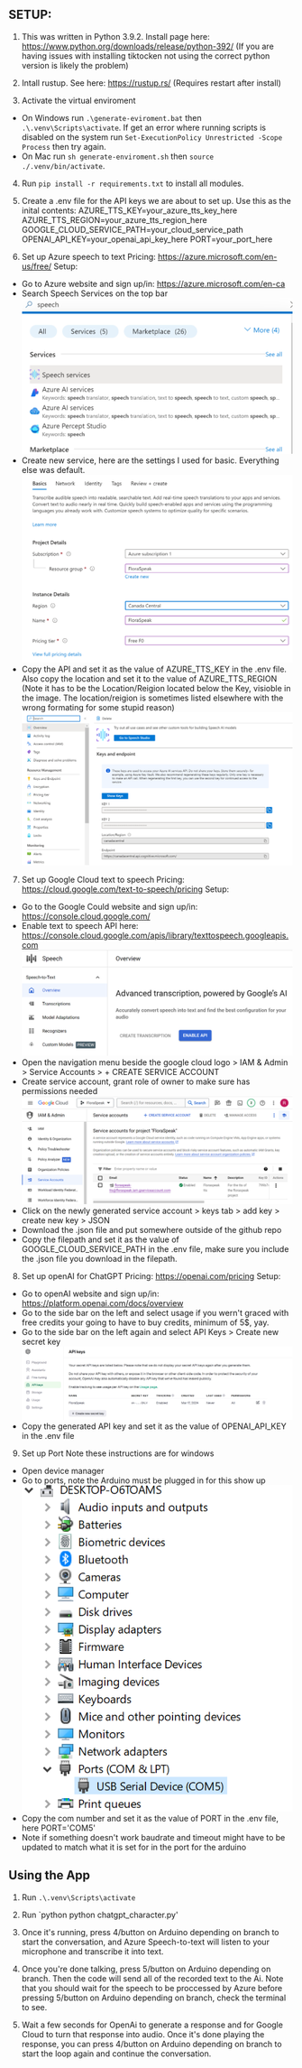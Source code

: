 ## SETUP:
1) This was written in Python 3.9.2. Install page here: https://www.python.org/downloads/release/python-392/ (If you are having issues with installing tiktocken not using the correct python version is likely the problem)

2) Intall rustup. See here: https://rustup.rs/ (Requires restart after install)

3) Activate the virtual enviroment
- On Windows run `.\generate-eviroment.bat` then `.\.venv\Scripts\activate`.
    If get an error where running scripts is disabled on the system run `Set-ExecutionPolicy Unrestricted -Scope Process` then try again.
- On Mac run `sh generate-enviroment.sh` then `source ./.venv/bin/activate`.

4) Run `pip install -r requirements.txt` to install all modules.

5) Create a .env file for the API keys we are about to set up. Use this as the inital contents:
AZURE_TTS_KEY=your_azure_tts_key_here
AZURE_TTS_REGION=your_azure_tts_region_here
GOOGLE_CLOUD_SERVICE_PATH=your_cloud_service_path
OPENAI_API_KEY=your_openai_api_key_here
PORT=your_port_here

6) Set up Azure speech to text
Pricing: https://azure.microsoft.com/en-us/free/
Setup:
- Go to Azure website and sign up/in: https://azure.microsoft.com/en-ca
- Search Speech Services on the top bar
![alt text](image-0.png)
- Create new service, here are the settings I used for basic. Everything else was default.
![alt text](image-1.png)
- Copy the API and set it as the value of AZURE_TTS_KEY in the .env file. Also copy the location and set it to the value of AZURE_TTS_REGION (Note it has to be the Location/Reigion located below the Key, visioble in the image. The location/reigion is sometimes listed elsewhere with the wrong formating for some stupid reason)
![alt text](image-2.png)

7) Set up Google Cloud text to speech
Pricing: https://cloud.google.com/text-to-speech/pricing
Setup:
- Go to the Google Could website and sign up/in: https://console.cloud.google.com/
- Enable text to speech API here: https://console.cloud.google.com/apis/library/texttospeech.googleapis.com
![alt text](image-4.png)
- Open the navigation menu beside the google cloud logo > IAM & Admin > Service Accounts > + CREATE SERVICE ACCOUNT
- Create service account, grant role of owner to make sure has permissions needed
![alt text](image-5.png)
- Click on the newly generated service account > keys tab > add key > create new key > JSON
- Download the .json file and put somewhere outside of the github repo
- Copy the filepath and set it as the value of GOOGLE_CLOUD_SERVICE_PATH in the .env file, make sure you include the .json file you download in the filepath. 

8) Set up openAI for ChatGPT
Pricing: https://openai.com/pricing
Setup:
- Go to openAI website and sign up/in: https://platform.openai.com/docs/overview
- Go to the side bar on the left and select usage if you wern't graced with free credits your going to have to buy credits, minimum of 5$, yay.
- Go to the side bar on the left again and select API Keys > Create new secret key
![alt text](image-6.png)
- Copy the generated API key and set it as the value of OPENAI_API_KEY in the .env file 

9) Set up Port
Note these instructions are for windows
- Open device manager
- Go to ports, note the Arduino must be plugged in for this show up
![alt text](image-7.png)
- Copy the com number and set it as the value of PORT in the .env file, here PORT='COM5'
- Note if something doesn't work baudrate and timeout might have to be updated to match what it is set for in the port for the arduino

## Using the App

1) Run `.\.venv\Scripts\activate`

2) Run `python python chatgpt_character.py'

3) Once it's running, press 4/button on Arduino depending on branch to start the conversation, and Azure Speech-to-text will listen to your microphone and transcribe it into text.

4) Once you're done talking, press 5/button on Arduino depending on branch. Then the code will send all of the recorded text to the Ai. Note that you should wait for the speech to be proccessed by Azure before pressing 5/button on Arduino depending on branch, check the terminal to see.

5) Wait a few seconds for OpenAi to generate a response and for Google Cloud to turn that response into audio. Once it's done playing the response, you can press 4/button on Arduino depending on branch to start the loop again and continue the conversation.
